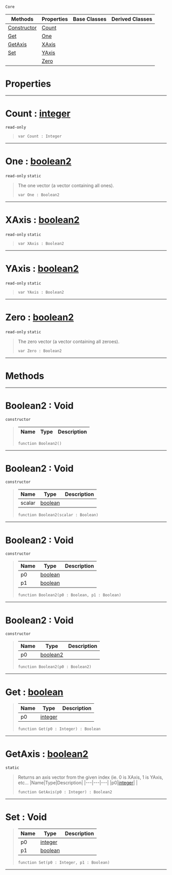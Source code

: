  `Core`

|Methods|Properties|Base Classes|Derived Classes|
|---|---|---|---|
|[ Constructor](https://github.com/zeroengineteam/ZeroDocs/blob/master/code_reference/zilch_base_types/boolean2.markdown#boolean2-void)|[ Count](https://github.com/zeroengineteam/ZeroDocs/blob/master/code_reference/zilch_base_types/boolean2.markdown#count-zero-engine-docume)| | |
|[ Get](https://github.com/zeroengineteam/ZeroDocs/blob/master/code_reference/zilch_base_types/boolean2.markdown#get-zero-engine-document)|[ One](https://github.com/zeroengineteam/ZeroDocs/blob/master/code_reference/zilch_base_types/boolean2.markdown#one-zero-engine-document)| | |
|[ GetAxis](https://github.com/zeroengineteam/ZeroDocs/blob/master/code_reference/zilch_base_types/boolean2.markdown#getaxis-zero-engine-docu)|[ XAxis](https://github.com/zeroengineteam/ZeroDocs/blob/master/code_reference/zilch_base_types/boolean2.markdown#xaxis-zero-engine-docume)| | |
|[ Set](https://github.com/zeroengineteam/ZeroDocs/blob/master/code_reference/zilch_base_types/boolean2.markdown#set-void)|[ YAxis](https://github.com/zeroengineteam/ZeroDocs/blob/master/code_reference/zilch_base_types/boolean2.markdown#yaxis-zero-engine-docume)| | |
| |[ Zero](https://github.com/zeroengineteam/ZeroDocs/blob/master/code_reference/zilch_base_types/boolean2.markdown#zero-zero-engine-documen)| | |


 #  Properties


---  
 #  Count : [integer](https://github.com/zeroengineteam/ZeroDocs/blob/master/code_reference/zilch_base_types/integer.markdown)

 `read-only`

> 
> ``` lang=cpp, name=Zilch
> var Count : Integer


---  
 #  One : [boolean2](https://github.com/zeroengineteam/ZeroDocs/blob/master/code_reference/zilch_base_types/boolean2.markdown)

 `read-only` `static`

> The one vector (a vector containing all ones).
> ``` lang=cpp, name=Zilch
> var One : Boolean2


---  
 #  XAxis : [boolean2](https://github.com/zeroengineteam/ZeroDocs/blob/master/code_reference/zilch_base_types/boolean2.markdown)

 `read-only` `static`

> 
> ``` lang=cpp, name=Zilch
> var XAxis : Boolean2


---  
 #  YAxis : [boolean2](https://github.com/zeroengineteam/ZeroDocs/blob/master/code_reference/zilch_base_types/boolean2.markdown)

 `read-only` `static`

> 
> ``` lang=cpp, name=Zilch
> var YAxis : Boolean2


---  
 #  Zero : [boolean2](https://github.com/zeroengineteam/ZeroDocs/blob/master/code_reference/zilch_base_types/boolean2.markdown)

 `read-only` `static`

> The zero vector (a vector containing all zeroes).
> ``` lang=cpp, name=Zilch
> var Zero : Boolean2


---  
 #  Methods


---  
 #  Boolean2 : Void

 `constructor`

> 
> |Name|Type|Description|
> |---|---|---|
> ``` lang=cpp, name=Zilch
> function Boolean2()
> ``` 


---  
 #  Boolean2 : Void

 `constructor`

> 
> |Name|Type|Description|
> |---|---|---|
> |scalar|[boolean](https://github.com/zeroengineteam/ZeroDocs/blob/master/code_reference/zilch_base_types/boolean.markdown)| |
> ``` lang=cpp, name=Zilch
> function Boolean2(scalar : Boolean)
> ``` 


---  
 #  Boolean2 : Void

 `constructor`

> 
> |Name|Type|Description|
> |---|---|---|
> |p0|[boolean](https://github.com/zeroengineteam/ZeroDocs/blob/master/code_reference/zilch_base_types/boolean.markdown)| |
> |p1|[boolean](https://github.com/zeroengineteam/ZeroDocs/blob/master/code_reference/zilch_base_types/boolean.markdown)| |
> ``` lang=cpp, name=Zilch
> function Boolean2(p0 : Boolean, p1 : Boolean)
> ``` 


---  
 #  Boolean2 : Void

 `constructor`

> 
> |Name|Type|Description|
> |---|---|---|
> |p0|[boolean2](https://github.com/zeroengineteam/ZeroDocs/blob/master/code_reference/zilch_base_types/boolean2.markdown)| |
> ``` lang=cpp, name=Zilch
> function Boolean2(p0 : Boolean2)
> ``` 


---  
 #  Get : [boolean](https://github.com/zeroengineteam/ZeroDocs/blob/master/code_reference/zilch_base_types/boolean.markdown)

> 
> |Name|Type|Description|
> |---|---|---|
> |p0|[integer](https://github.com/zeroengineteam/ZeroDocs/blob/master/code_reference/zilch_base_types/integer.markdown)| |
> ``` lang=cpp, name=Zilch
> function Get(p0 : Integer) : Boolean
> ``` 


---  
 #  GetAxis : [boolean2](https://github.com/zeroengineteam/ZeroDocs/blob/master/code_reference/zilch_base_types/boolean2.markdown)

 `static`

> Returns an axis vector from the given index (ie. 0 is XAxis, 1 is YAxis, etc...
> |Name|Type|Description|
> |---|---|---|
> |p0|[integer](https://github.com/zeroengineteam/ZeroDocs/blob/master/code_reference/zilch_base_types/integer.markdown)| |
> ``` lang=cpp, name=Zilch
> function GetAxis(p0 : Integer) : Boolean2
> ``` 


---  
 #  Set : Void

> 
> |Name|Type|Description|
> |---|---|---|
> |p0|[integer](https://github.com/zeroengineteam/ZeroDocs/blob/master/code_reference/zilch_base_types/integer.markdown)| |
> |p1|[boolean](https://github.com/zeroengineteam/ZeroDocs/blob/master/code_reference/zilch_base_types/boolean.markdown)| |
> ``` lang=cpp, name=Zilch
> function Set(p0 : Integer, p1 : Boolean)
> ``` 


---  
 

 